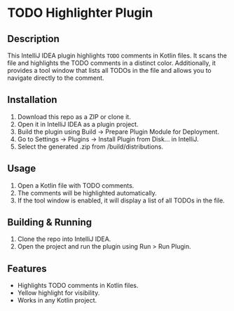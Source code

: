 # TODO Highlighter Plugin

## Description
This IntelliJ IDEA plugin highlights `TODO` comments in Kotlin files. It scans the file and highlights the TODO comments in a distinct color. Additionally, it provides a tool window that lists all TODOs in the file and allows you to navigate directly to the comment.

## Installation

1. Download this repo as a ZIP or clone it.
2. Open it in IntelliJ IDEA as a plugin project.
3. Build the plugin using Build -> Prepare Plugin Module for Deployment.
4. Go to Settings -> Plugins -> Install Plugin from Disk... in IntelliJ.
5. Select the generated .zip from /build/distributions.

## Usage
1. Open a Kotlin file with TODO comments.
2. The comments will be highlighted automatically.
3. If the tool window is enabled, it will display a list of all TODOs in the file.

## Building & Running

1. Clone the repo into IntelliJ IDEA.
2. Open the project and run the plugin using Run > Run Plugin.

## Features

- Highlights TODO comments in Kotlin files.
- Yellow highlight for visibility.
- Works in any Kotlin project.

